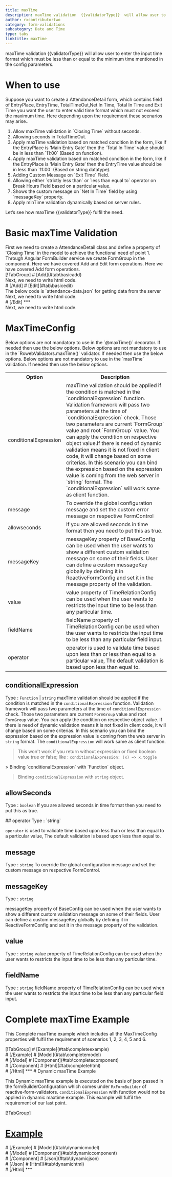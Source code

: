```yaml
---
title: maxTime 
description: maxTime validation  {{validatorType}}  will allow user to enter the input time format which must be less than or equal to the maximum time mentioned in the config parameters.
author: rxcontributortwo
category: form-validations
subcategory: Date and Time
type: tabs
linktitle: maxTime
---
```


<div class="title-bar"><p>maxTime validation  {{validatorType}}  will allow user to enter the input time format which must be less than or equal to the minimum time mentioned in the config parameters.</p></div>

# When to use
Suppose you want to create a AttendanceDetail form, which contains field of EntryPlace, EntryTime, TotalTimeOut,Net In Time, Total In Time and Exit Time you want the user to enter valid time format which must not exceed the maximum time. Here depending upon the requirement these scenarios may arise..

<ol class='showHideElement'>
    <li>Allow maxTime validation in `Closing Time` without seconds.</li>
    <li>Allowing seconds in TotalTimeOut.</li>
    <li>Apply maxTime validation based on matched condition in the form, like if the EntryPlace is ‘Main Entry Gate’ then the `Total In Time` value should be in less than `11:00` (Based on function).</li>
    <li>Apply maxTime validation based on matched condition in the form, like if the EntryPlace is ‘Main Entry Gate’ then the EntryTime value should be in less than `11:00` (Based on string datatype).</li>
    <li>Adding Custom Message on `Exit Time` Field.</li>
    <li>Allowing either `strictly less than` or `less than equal to` operator on Break Hours Field based on a particular value.</li>
    <li>Shows the custom message on `Net In Time` field by using `messageKey` property.</li>
    <data-scope scope="['decorator','validator']">
        <li>Apply minTime validation dynamically based on server rules.</li>
    </data-scope>
</ol>

Let’s see how maxTime {{validatorType}} fulfil the need.

# Basic maxTime Validation

<data-scope scope="['decorator','template-driven-directives','template-driven-decorators']">
First we need to create a AttendanceDetail class and define a property of `Closing Time` in the model to achieve the functional need of point 1.
<div component="app-code" key="maxTime-add-model"></div> 
</data-scope>
Through Angular FormBuilder service we create FormGroup in the component.
<data-scope scope="['decorator']">
Here we have covered Add and Edit form operations. 
</data-scope>

<data-scope scope="['validator','template-driven-directives','template-driven-decorators']">
Here we have covered Add form operations. 
</data-scope> 

<data-scope scope="['decorator']">
<div component="app-tabs" key="basic-operations"></div>
[!TabGroup]
# [Add](#tab\basicadd)
<div component="app-code" key="maxTime-add-component"></div> 
Next, we need to write html code.
<div component="app-code" key="maxTime-add-html"></div> 
<div component="app-example-runner" ref-component="app-maxTime-add"></div>
# [/Add]
# [Edit](#tab\basicedit)
<div component="app-code" key="maxTime-edit-component"></div> 
The below code is `attendance-data.json` for getting data from the server
<div component="app-code" key="maxTime-edit-json"></div> 
Next, we need to write html code.
<div component="app-code" key="maxTime-edit-html"></div> 
<div component="app-example-runner" ref-component="app-maxTime-edit"></div>
# [/Edit]
***
</data-scope>

<data-scope scope="['validator','template-driven-directives','template-driven-decorators']">
<div component="app-code" key="maxTime-add-component"></div> 
Next, we need to write html code.
<div component="app-code" key="maxTime-add-html"></div> 
<div component="app-example-runner" ref-component="app-maxTime-add"></div>
</data-scope>

# MaxTimeConfig
<data-scope scope="['decorator']">
Below options are not mandatory to use in the `@maxTime()` decorator. If needed then use the below options.
</data-scope>

<data-scope scope="['validator']">
Below options are not mandatory to use in the `RxwebValidators.maxTime()` validator. If needed then use the below options.
</data-scope>

<data-scope scope="['template-driven-directives','template-driven-decorators']">
Below options are not mandatory to use in the `maxTime` validation. If needed then use the below options.
</data-scope>

<table class="table table-bordered table-striped showHideElement">
<tr><th>Option</th><th>Description</th></tr>
<tr><td><a  (click)='scrollTo("#conditionalExpression")' title="conditionalExpression">conditionalExpression</a></td><td>maxTime validation should be applied if the condition is matched in the `conditionalExpression` function. Validation framework will pass two parameters at the time of `conditionalExpression` check. Those two parameters are current `FormGroup` value and root `FormGroup` value. You can apply the condition on respective object value.If there is need of dynamic validation means it is not fixed in client code, it will change based on some criterias. In this scenario you can bind the expression based on the expression value is coming from the web server in `string` format. The `conditionalExpression` will work same as client function.</td></tr>
<tr><td><a  (click)='scrollTo("#message")' title="message">message</a></td><td>To override the global configuration message and set the custom error message on respective FormControl</td></tr>
<tr><td><a (click)='scrollTo("#allowseconds")' title="allowseconds">allowseconds</a></td><td>If you are allowed seconds in time format then you need to put this as true.</td></tr>
<tr><td><a (click)='scrollTo("#messageKey")' title="messageKey">messageKey</a></td><td>messageKey property of BaseConfig can be used when the user wants to show a different custom validation message on some of their fields. User can define a custom messageKey globally by defining it in ReactiveFormConfig and set it in the message property of the validation.</td></tr>
<tr><td><a (click)='scrollTo("#value")' title="value">value</a></td><td>value property of TimeRelationConfig can be used when the user wants to restricts the input time to be less than any particular time.</td></tr>
<tr><td><a (click)='scrollTo("#fieldName")' title="fieldName">fieldName</a></td><td>fieldName property of TimeRelationConfig can be used when the user wants to restricts the input time to be less than any particular field input.</td></tr>
<tr><td><a (click)='scrollTo("#operator")' title="operator">operator</a></td><td>operator is used to validate time based upon less than or less than equal to a particular value, The default validation is based upon less than equal to.</td></tr>
</table >

## conditionalExpression 
Type :  `Function`  |  `string` 
maxTime validation should be applied if the condition is matched in the `conditionalExpression` function. Validation framework will pass two parameters at the time of `conditionalExpression` check. Those two parameters are current `FormGroup` value and root `FormGroup` value. You can apply the condition on respective object value.
If there is need of dynamic validation means it is not fixed in client code, it will change based on some criterias. In this scenario you can bind the expression based on the expression value is coming from the web server in `string` format. The `conditionalExpression` will work same as client function.

> This won't work if you return without expression or fixed boolean value true or false; like : `conditionalExpression: (x) => x.toggle`

<data-scope scope="['validator','decorator']">
> Binding `conditionalExpression` with `Function` object.
<div component="app-code" key="maxTime-conditionalExpressionExampleFunction-model"></div> 
</data-scope>

> Binding `conditionalExpression` with `string` object.
<div component="app-code" key="maxTime-conditionalExpressionExampleString-model"></div> 

<div component="app-example-runner" ref-component="app-maxTime-conditionalExpression" title="maxTime {{validatorType}} with conditionalExpression" key="conditionalExpression"></div>

## allowSeconds 
Type :  `boolean` 
If you are allowed seconds in time format then you need to put this as true.

<div component="app-code" key="maxTime-allowSecondsExample-model"></div> 
<div component="app-example-runner" ref-component="app-maxTime-allowSeconds" title="maxTime {{validatorType}} with allowSeconds" key="allowSeconds"></div>

<data-scope scope="['decorator','validator']">
## operator
Type :  `string` 

`operator` is used to validate time based upon less than or less than equal to a particular value, The default validation is based upon less than equal to.

<div component="app-code" key="maxTime-operatorExample-model"></div> 
<div component="app-example-runner" ref-component="app-maxTime-operator" title="maxTime {{validatorType}} with operator" key="operator"></div>
</data-scope>

## message 
Type :  `string` 
To override the global configuration message and set the custom message on respective FormControl.

<div component="app-code" key="maxTime-messageExample-model"></div> 
<div component="app-example-runner" ref-component="app-maxTime-message" title="maxTime {{validatorType}} with message" key="message"></div>

## messageKey
Type : `string`

messageKey property of BaseConfig can be used when the user wants to show a different custom validation message on some of their fields. User can define a custom messageKey globally by defining it in ReactiveFormConfig and set it in the message property of the validation.

<div component="app-code" key="maxTime-messageKeyExample-model"></div> 
<div component="app-example-runner" ref-component="app-maxTime-messageKey" title="maxTime {{validatorType}} with messageKey" key="messageKey"></div>

## value 
Type :  `string` 
value property of TimeRelationConfig can be used when the user wants to restricts the input time to be less than any particular time.

<div component="app-code" key="maxTime-valueExample-model"></div> 
<div component="app-example-runner" ref-component="app-maxTime-value" title="maxTime {{validatorType}} with value" key="value"></div>

## fieldName 
Type :  `string` 
fieldName property of TimeRelationConfig can be used when the user wants to restricts the input time to be less than any particular field input.

<div component="app-code" key="maxTime-fieldNameExample-model"></div> 
<div component="app-example-runner" ref-component="app-maxTime-fieldName" title="maxTime {{validatorType}} with fieldName" key="fieldName"></div>

# Complete maxTime Example

This Complete maxTime example which includes all the MaxTimeConfig properties will fulfil the requirement of scenarios 1, 2, 3, 4, 5 and 6.

<div component="app-tabs" key="complete"></div>
[!TabGroup]
# [Example](#tab\completeexample)
<div component="app-example-runner" ref-component="app-maxTime-complete"></div>
# [/Example]
<data-scope scope="['decorator','template-driven-directives','template-driven-decorators']">
# [Model](#tab\completemodel)
<div component="app-code" key="maxTime-complete-model"></div> 
# [/Model]
</data-scope>
# [Component](#tab\completecomponent)
<div component="app-code" key="maxTime-complete-component"></div> 
# [/Component]
# [Html](#tab\completehtml)
<div component="app-code" key="maxTime-complete-html"></div> 
# [/Html]
***

<data-scope scope="['decorator','validator']">
# Dynamic maxTime Example

This Dynamic maxTime example is executed on the basis of json passed in the formBuilderConfiguration which comes under `RxFormBuilder` of reactive-form-validators. `conditionalExpression` with function would not be applied in dynamic maxtime example. This example will fulfil the requirement of our last point.

<div component="app-tabs" key="dynamic"></div>

[!TabGroup]
# [Example](#tab\dynamicexample)
<div component="app-example-runner" ref-component="app-maxTime-dynamic"></div>
# [/Example]
<data-scope scope="['decorator']">
# [Model](#tab\dynamicmodel)
<div component="app-code" key="maxTime-dynamic-model"></div>
# [/Model]
</data-scope>
# [Component](#tab\dynamiccomponent)
<div component="app-code" key="maxTime-dynamic-component"></div>
# [/Component]
# [Json](#tab\dynamicjson)
<div component="app-code" key="maxTime-dynamic-json"></div>
# [/Json]
# [Html](#tab\dynamichtml)
<div component="app-code" key="maxTime-dynamic-html"></div> 
# [/Html]
***
</data-scope>
